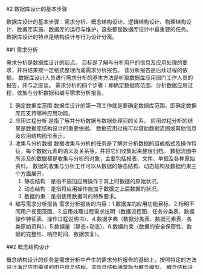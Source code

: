 #2 数据库设计的基本步骤

数据库设计的基本步骤：需求分析、概念结构设计、逻辑结构设计、物理结构设计、数据库实施、数据库的运行与维护，这些都是数据库设计中最重要的任务。
数据库设计的特点是结构设计与行为设计分离。

##1 需求分析

需求分析是数据库设计的起点。
目标是了解与分析用户的信息及应用处理的要求，并将结果按一定格式整理而成需求分析报告。
该分析报告是后续过程的依据。
数据库设计人员进行需求分析的基本方法是听取数据库应用部门工作人员的报告，并与之座谈。
需求分析的四个步骤：即确定数据库范围、分析数据应用过程、收集与分析数据和编写需求分析报告。
1. 确定数据库范围
    数据库设计的第一项工作就是要确定数据库范围。即确定数据库应支持哪种应用功能。
2. 应用过程分析
    是指了解并分析数据与数据处理间的关系。
    应用过程分析的结果是数据库结构设计的重要依据。
    数据应用过程可以借助数据流图或其他信息及应用结构图形表示。
3. 收集与分析数据
    数据收集与分析的任务是了解并分析数据的组成格式及操作特征，每个数据元素的语义及关系等，并将它们收集起来整理归档。
    数据流图中所涉及的数据都是收集与分析的对象，主要包括报表、文件、单据及各种原始资料。
    数据的收集与分析工作可以从数据的静态结构、动态结构及数据约束三个方面展开。
    1. 静态结构：是指不施加应用操作于其上时数据的原始状况。
    2. 动态结构：是指将应用操作施加于数据之上后数据的状况。
    3. 数据约束：是指使用数据时的特殊要求。
4. 编写需求分析报告
    需求分析报告的内容：1.数据库的应用功能目标、2.标明不同用户视图范围、3.应用处理过程需求说明（数据流程图、任务分类表、数据操作特征表、操作过程说明书）、4.数据字典（数据分类表、数据元素表、各类原始资料）、5.数据量（静态+动态）、6.数据约束（数据的安全保密性、数据的完整性、响应时间、数据恢复）。

##2 概念结构设计

概念结构设计的任务是需求分析中产生的需求分析报告的基础上，按照特定的方法设计满足应用需求的用户信息结构，该信息结构通常称为概念模型。
概念结构设计的常用方法有实体分析法和属性综合法两种，他们也分别称为自顶向下法和自底向上法。

##3 逻辑结构设计

逻辑结构设计的目标是将概念模型转换为等价的、并为特定DBMS所支持数据模型的结构。
数据库逻辑模型一般由层次、网状、关系数据模型表示。

逻辑结构设计的输入信息包括：
1. 独立于特定DBMS的概念模型
2. 有关响应时间、安全保密性、数据完整性及恢复方面的要求说明，包括保持数据一致性的规则说明
3. 数据量及使用频率
4. 特定DBMS特性，包括DBMS支持的数据模型及数据定义语言的说明

逻辑结构设计的输出信息包括：
1. 一个特定DBMS支持的概念模型，或称之为模式
2. 一个或多个外部模式，或称之为子模式
3. 物理设计说明，其主要包括存入数据库中的数据量、使用频率及响应时间要求
4. 程序设计说明

逻辑结构设计的步骤：
1. 模型转换是指将概念模型等价地转换为特定DBMS支持的关系模型、网状模型或层次模型表示
2. 子模式设计的目标是抽取或导出子模式的子集，以构造不同用户使用的局部数据逻辑结构
3. 编制应用程序说明的目的是为可实际运行的应用程序设计提供依据与指导，并作为设计评价的基础
4. 设计评价的任务是分析并检验模式及子模式的正确性与合理性

##4 物理设计

物理设计是指对于一个给定的数据库逻辑结构，研究并构造物理结构的过程，其具体任务主要是确定数据库在存储设备上的存储结构及存取方法，因DBMS的不同还可能包括建立索引和聚集，以及物理块大小、缓冲区个数和大小、数据压缩的选择等。

##5 数据库实施

工作包括：加载数据、应用程序设计、数据库试运行。

##6 数据库运行和维护

系统维护中最困难的工作室数据库重组与重构。